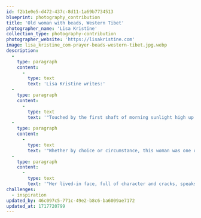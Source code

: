 ```yaml
---
id: f2b1e0e5-d472-437c-8d11-1a69b7734513
blueprint: photography_contribution
title: 'Old woman with beads, Western Tibet'
photographer_name: 'Lisa Kristine'
collection_type: photography-contribution
photographer_website: 'https://lisakristine.com'
image: lisa_kristine_com-prayer-beads-western-tibet.jpg.webp
description:
  -
    type: paragraph
    content:
      -
        type: text
        text: 'Lisa Kristine writes:'
  -
    type: paragraph
    content:
      -
        type: text
        text: '"Touched by the first shaft of morning sunlight high up in the Himalayas, this elderly woman sits in the biting temperature of 10 degrees. Completely blind, she prays and passes the beads of her mala through her sacred hands all day.'
  -
    type: paragraph
    content:
      -
        type: text
        text: '"Whether by choice or circumstance, this woman was one of the few who never married and therefore had no children to care for her as an elder. Buddhist people are attentive and responsible for one another and so this woman is loved well and cared for by her entire community.'
  -
    type: paragraph
    content:
      -
        type: text
        text: '"Her lived-in face, full of character and cracks, speaks of a life which has been led with purpose and that now possesses the tales embedded in its appearance."'
challenges:
  - inspiration
updated_by: 46c097c5-771c-49e2-b8c6-ba6009ae7172
updated_at: 1717720799
---
```

